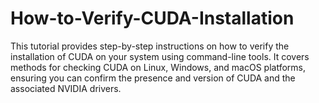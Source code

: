 # How-to-Verify-CUDA-Installation
This tutorial provides step-by-step instructions on how to verify the installation of CUDA on your system using command-line tools. It covers methods for checking CUDA on Linux, Windows, and macOS platforms, ensuring you can confirm the presence and version of CUDA and the associated NVIDIA drivers.

